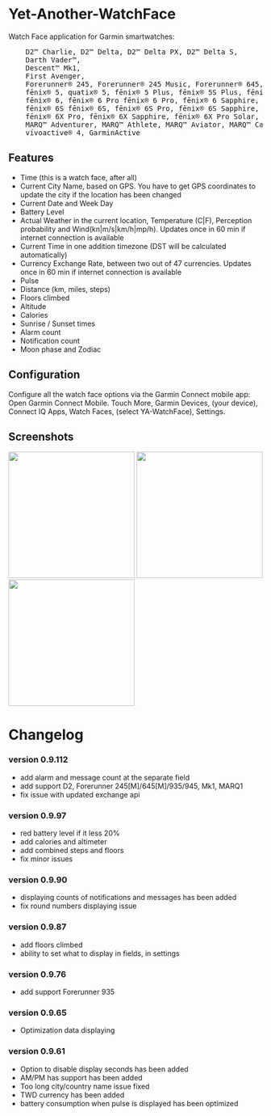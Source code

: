 # Yet-Another-WatchFace

Watch Face application for Garmin smartwatches: 
<pre>
    D2™ Charlie, D2™ Delta, D2™ Delta PX, D2™ Delta S, 
    Darth Vader™, 
    Descent™ Mk1, 
    First Avenger, 
    Forerunner® 245, Forerunner® 245 Music, Forerunner® 645, Forerunner® 645 Music, Forerunner® 935, Forerunner® 945, 
    fēnix® 5, quatix® 5, fēnix® 5 Plus, fēnix® 5S Plus, fēnix® 5X, tactix® Charlie, fēnix® 5X Plus, 
    fēnix® 6, fēnix® 6 Pro fēnix® 6 Pro, fēnix® 6 Sapphire, 
    fēnix® 6S fēnix® 6S, fēnix® 6S Pro, fēnix® 6S Sapphire, 
    fēnix® 6X Pro, fēnix® 6X Sapphire, fēnix® 6X Pro Solar, tactix® Delta Sapphire, 
    MARQ™ Adventurer, MARQ™ Athlete, MARQ™ Aviator, MARQ™ Captain, MARQ™ Commander, MARQ™ Driver, MARQ™ Expedition, 
    vívoactive® 4, GarminActive 
</pre>
## Features
- Time (this is a watch face, after all) 
- Current City Name, based on GPS. You have to get GPS coordinates to update the city if the location has been changed 
- Current Date and Week Day
- Battery Level
- Actual Weather in the current location, Temperature (C|F), Perception probability and Wind(kn|m/s|km/h|mp/h). Updates once in 60 min if internet connection is available
- Current Time in one addition timezone (DST will be calculated automatically)
- Currency Exchange Rate, between two out of 47 currencies. Updates once in 60 min if internet connection is available
- Pulse
- Distance (km, miles, steps)
- Floors climbed
- Altitude
- Calories
- Sunrise / Sunset times
- Alarm count
- Notification count
- Moon phase and Zodiac
 
## Configuration
Configure all the watch face options via the Garmin Connect mobile app:
Open Garmin Connect Mobile. Touch More, Garmin Devices, (your device), Connect IQ Apps, Watch Faces, (select YA-WatchFace), Settings.

## Screenshots
<img src="https://raw.githubusercontent.com/Laverlin/Yet-Another-WatchFace/master/resources/screens/WatchScreen1.png" height="250px" /> <img src="https://raw.githubusercontent.com/Laverlin/Yet-Another-WatchFace/master/resources/screens/WatchScreen2.png" height="250px" />  <img src="https://raw.githubusercontent.com/Laverlin/Yet-Another-WatchFace/master/resources/screens/WatchScreen3.png" height="250px" />



# Changelog

### version 0.9.112
- add alarm and message count at the separate field
- add support D2, Forerunner 245[M]/645[M]/935/945, Mk1, MARQ1
- fix issue with updated exchange api

### version 0.9.97 
- red battery level if it less 20%
- add calories and altimeter
- add combined steps and floors  
- fix minor issues

### version 0.9.90
- displaying counts of notifications and messages has been added
- fix round numbers displaying issue

### version 0.9.87
- add floors climbed 
- ability to set what to display in fields, in settings 

### version 0.9.76
- add support Forerunner 935 

### version 0.9.65
- Optimization data displaying

### version 0.9.61 
- Option to disable display seconds has been added
- AM/PM has support has been added
- Too long city/country name issue fixed
- TWD currency has been added
- battery consumption when pulse is displayed has been optimized 
